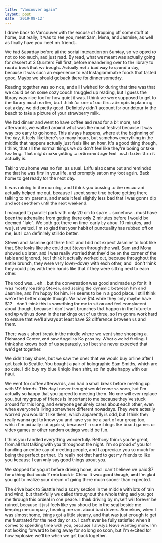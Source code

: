 ```yaml
---
title: "Vancouver again"
layout: post
date: '2019-08-12'
---
```


I drove back to Vancouver with the excuse of dropping off some stuff at home, but really, it was to see you, meet Sam, Mona, and Jasmine, as well as finally have you meet my friends. 

We had Saturday before all the social interaction on Sunday, so we opted to not do too much, and just read. By read, what we meant was actually going for dessert at 3 Quarters Full first, before meandering over to the library to read a book that we bought. Actually not a bad way to spend a day, because it was such an experience to eat Instagrammable foods that tasted good. Maybe we should go back there for dinner someday. 

Reading together was so nice, and all I wished for during that time was that we could be on some cozy couch snuggled up reading, but I guess the library was nice too for how quiet it was. I think we were supposed to get to the library much earlier, but I think for one of our first attempts in planning out a day, we did pretty good. Definitely didn't account for our detour to the beach to take a picture of your strawberry milk.

We had dinner and went to have coffee and read for a bit more, and afterwards, we walked around what was the mural festival because it was way too early to go home. This always happens, where at the beginning of the day, it feels like there's so many hours, but somehow everything in the middle that happens actually just feels like an hour. It's a good thing though, I think, that all the normal things we do don't feel like they're boring or take too long. That might make getting to retirement age feel much faster than it actually is.

Taking you home was no fun, as usual. Laifu also came out and reminded me that he was first in your life, and promptly sat on my foot again. Back home to get ready for the next day.

It was raining in the morning, and I think you bussing to the restaurant actually helped me out, because I spent some time before getting there talking to my parents, and made it feel slightly less bad that I was gonna dip and not see them until the next weekend.

I managed to parallel park with only 20 cm to spare... somehow... must have been the adrenaline from getting there only 2 minutes before I would be deemed "late". We both got there on time, early by about 10 minutes, and we just waited. I'm so glad that your habit of punctuality has rubbed off on me, but I can definitely still do better.

Steven and Jasmine got there first, and I did not expect Jasmine to look like that. She looks like she could put Steven through the wall. Sam and Mona showed up later, and I was really worried that they'd be on the corner of the table and ignored, but I think it actually worked out, because throughout the entire   brunch, they were very lovey-dovey with each other, and I don't think they could play with their hands like that if they were sitting next to each other.

The food was... eh... but the conversation was good and made up for it. It was mostly roasting Steven, and seeing the dynamic between him and Jasmine, and I'm happy for him. He seems to be in a good place. I still think we're the better couple though. We have  $14 while they only maybe have $12. I don't think this is something for me to sit on and feel complacent about though, because I don't want brunches that happen in the future to end up with us down in the rankings out of us three, so I'm gonna work hard to ensure that we'll always at least have  $2 difference between us and them.

There was a short break in the middle where we went shoe shopping at Richmond Center, and saw Angelina Ko pass by. What a weird feeling. I think she knows both of us separately, so I bet she never expected that we'd get together. 

We didn't buy shoes, but we saw the ones that we would buy online after I get back to Seattle. You bought a pair of holographic Stan Smiths, which are so cute. I did buy my blue Uniqlo linen shirt, so I'm quite happy with our haul.

We went for coffee afterwards, and had a small break before meeting up with MY friends. This day I never thought would come so soon, but I'm actually so happy that you agreed to meeting them. No one will ever replace you, but my group of friends is important to me because they've stuck around for this long, and everyone genuinely cares about each other, even when everyone's living somewhere different nowadays. They were actually worried you wouldn't like them, which apparently is odd, but I think they really wanna get to know you and have you be a part of our group too, which I'm actually not against, because I'm sure things like board games or video games or other random outings would be fun. 

I think you handled everything wonderfully. Bethany thinks you're great, from all that talking with you throughout the night. I'm so proud of you for handling an entire day of meeting people, and I appreciate you so much for being the perfect partner. It's really not that hard to get my friends to like you because I can only say good things about you. 

We stopped for yogurt before driving home, and I can't believe we paid $7 for a thing that costs 7 rmb back in China. It was good though, and I'm glad you got to realize your dream of going there much sooner than expected.

The drive back to Seattle had a scary section in the middle with lots of rain and wind, but thankfully we called throughout the whole thing and you got me through this ordeal in one peace. I think driving by myself will forever be ruined, because it just feels like you should be in the seat beside me keeping me company, hearing me rant about bad drivers. Somehow, when I was almost home, things got a little steamy, and that was just enough to get me frustrated for the next day or so. I can't ever be fully satisfied when it comes to spending time with you, because I always leave wanting more. I'm not looking forward to being away  for so long so soon, but I'm excited for how explosive we'll be when we get back together.